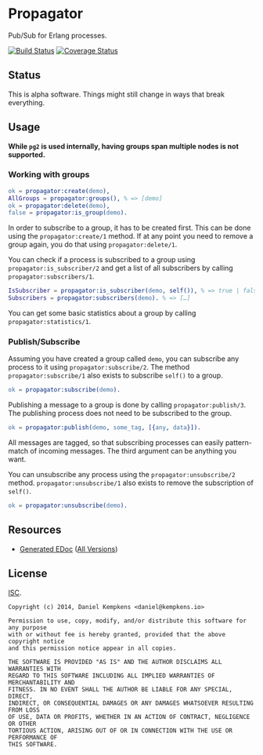 # Propagator

Pub/Sub for Erlang processes.

[![Build Status](https://travis-ci.org/nifoc/propagator.png)](https://travis-ci.org/nifoc/propagator) [![Coverage Status](https://coveralls.io/repos/nifoc/propagator/badge.png?branch=master)](https://coveralls.io/r/nifoc/propagator?branch=master)

## Status

This is alpha software. Things might still change in ways that break everything.

## Usage

**While `pg2` is used internally, having groups span multiple nodes is not supported.**

### Working with groups

```erlang
ok = propagator:create(demo),
AllGroups = propagator:groups(), % => [demo]
ok = propagator:delete(demo),
false = propagator:is_group(demo).
```

In order to subscribe to a group, it has to be created first. This can be done using the `propagator:create/1` method. If at any point you need to remove a group again, you do that using `propagator:delete/1`.

You can check if a process is subscribed to a group using `propagator:is_subscriber/2` and get a list of all subscribers by calling `propagator:subscribers/1`.

```erlang
IsSubscriber = propagator:is_subscriber(demo, self()), % => true | false
Subscribers = propagator:subscribers(demo). % => […]
```

You can get some basic statistics about a group by calling `propagator:statistics/1`.

### Publish/Subscribe

Assuming you have created a group called `demo`, you can subscribe any process to it using `propagator:subscribe/2`. The method `propagator:subscribe/1` also exists to subscribe `self()` to a group.

```erlang
ok = propagator:subscribe(demo).
```

Publishing a message to a group is done by calling `propagator:publish/3`. The publishing process does not need to be subscribed to the group.

```erlang
ok = propagator:publish(demo, some_tag, [{any, data}]).
```

All messages are tagged, so that subscribing processes can easily pattern-match of incoming messages. The third argument can be anything you want.

You can unsubscribe any process using the `propagator:unsubscribe/2` method. `propagator:unsubscribe/1` also exists to remove the subscription of `self()`.

```erlang
ok = propagator:unsubscribe(demo).
```

## Resources

* [Generated EDoc](http://propagator.nifoc.pw/0.1/) ([All Versions](http://propagator.nifoc.pw))

## License

[ISC](https://en.wikipedia.org/wiki/ISC_license).

```
Copyright (c) 2014, Daniel Kempkens <daniel@kempkens.io>

Permission to use, copy, modify, and/or distribute this software for any purpose
with or without fee is hereby granted, provided that the above copyright notice
and this permission notice appear in all copies.

THE SOFTWARE IS PROVIDED "AS IS" AND THE AUTHOR DISCLAIMS ALL WARRANTIES WITH
REGARD TO THIS SOFTWARE INCLUDING ALL IMPLIED WARRANTIES OF MERCHANTABILITY AND
FITNESS. IN NO EVENT SHALL THE AUTHOR BE LIABLE FOR ANY SPECIAL, DIRECT,
INDIRECT, OR CONSEQUENTIAL DAMAGES OR ANY DAMAGES WHATSOEVER RESULTING FROM LOSS
OF USE, DATA OR PROFITS, WHETHER IN AN ACTION OF CONTRACT, NEGLIGENCE OR OTHER
TORTIOUS ACTION, ARISING OUT OF OR IN CONNECTION WITH THE USE OR PERFORMANCE OF
THIS SOFTWARE.
```
